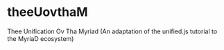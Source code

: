 # theeUovthaM
Thee Unification Ov Tha Myriad (An adaptation of the unified.js tutorial to the MyriaD ecosystem)
